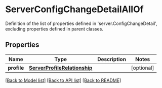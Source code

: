# ServerConfigChangeDetailAllOf

Definition of the list of properties defined in 'server.ConfigChangeDetail', excluding properties defined in parent classes.
## Properties
Name | Type | Description | Notes
------------ | ------------- | ------------- | -------------
**profile** | [**ServerProfileRelationship**](ServerProfileRelationship.md) |  | [optional] 

[[Back to Model list]](../README.md#documentation-for-models) [[Back to API list]](../README.md#documentation-for-api-endpoints) [[Back to README]](../README.md)


